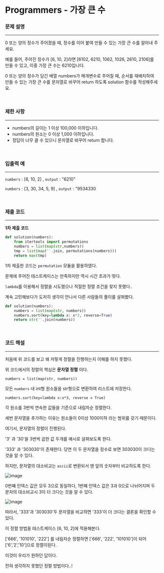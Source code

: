 # Programmers - 가장 큰 수

### 문제 설명
---

0 또는 양의 정수가 주어졌을 때, 정수를 이어 붙여 만들 수 있는 가장 큰 수를 알아내 주세요.

예를 들어, 주어진 정수가 [6, 10, 2]라면 [6102, 6210, 1062, 1026, 2610, 2106]를 만들 수 있고, 이중 가장 큰 수는 6210입니다.

0 또는 양의 정수가 담긴 배열 numbers가 매개변수로 주어질 때, 순서를 재배치하여 만들 수 있는 가장 큰 수를 문자열로 바꾸어 return 하도록 solution 함수를 작성해주세요.

<br>

### 제한 사항
---

- numbers의 길이는 1 이상 100,000 이하입니다.
- numbers의 원소는 0 이상 1,000 이하입니다.
- 정답이 너무 클 수 있으니 문자열로 바꾸어 return 합니다.

<br>

### 입출력 예
---
`numbers` : [6, 10, 2] , `output` : "6210"

`numbers` : [3, 30, 34, 5, 9] , `output` : "9534330


<br>

### 제출 코드
---

**1차 제출 코드**
```python
def solution(numbers):
    from itertools import permutations
    numbers = list(map(str,numbers))                        
    tmp = list(map(''.join, permutations(numbers)))
    return max(tmp)
```

1차 제출한 코드는 `permutation` 모듈을 활용하였다.

문제에 주어진 테스트케이스는 만족하지만 역시 시간 초과가 떳다.

`lambda`를 이용해서 정렬을 시도했으나 적절한 정렬 조건을 찾지 못했다..

계속 고민해보다가 도저히 생각이 안나서 다른 사람들의 풀이를 살펴봤다.


```python
def solution(numbers):
    numbers = list(map(str, numbers))               
    numbers.sort(key=lambda x: x*3, reverse=True)   
    return str(''.join(numbers))                    
```

<br>

### 코드 해설
---

처음에 위 코드를 보고 왜 저렇게 정렬을 진행하는지 이해를 하지 못했다.

위 코드에서의 정렬의 핵심은 **문자열 정렬** 이다.

`numbers = list(map(str, numbers))`

모든 `numbers` 내 int형 원소들을 str형으로 변환하여 리스트에 저장한다.

`numbers.sort(key=lambda x:x*3, reverse = True)`

각 원소를 3번씩 연속한 값들을 기준으로 내림차순 정렬한다.

세번 문자열을 추가하는 이유는 원소들이 0이상 1000이하 라는 범위를 갖기 때문이다.

여기서, 문자열의 정렬이 진행된다.

'3' 과 '30'을 3번씩 곱한 값 두개를 예시로 살펴보도록 한다.

'333' 과 '303030'이 존재한다. 당연 이 두 문자열을 정수로 보면 303030이 크다는 것을 알 수 있다.

하지만, 문자열의 대소비교는 `ascii`로 변환되서 맨 앞의 숫자부터 비교하도록 한다.

![image](https://user-images.githubusercontent.com/33051018/83330968-b6609600-a2cd-11ea-8c09-5435fef95739.png)

0번쨰 인덱스 값은 모두 3으로 동일하다, 1번째 인덱스 값은 3과 0으로 나뉘어지며 두 문자의 대소비교시 3이 더 크다는 것을 알 수 있다.


![image](https://user-images.githubusercontent.com/33051018/83330937-8ca76f00-a2cd-11ea-83f8-031a000959e3.png)

따라서, '333'과 '303030'두 문자열을 비교하면 '333'이 더 크다는 결론을 확인할 수 있다.

이 정렬 방법을 테스트케이스 [6, 10, 2]에 적용해본다.

['666', '101010', '222'] 를 내림차순 정렬하면 ['666', '222', '101010']이 되어 ['6','2','10']으로 정렬이된다.

이것이 우리가 원하던 답이다.

전혀 생각하지 못했던 정렬 방법이다..!

